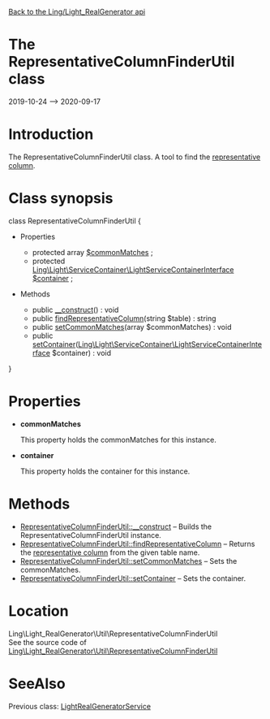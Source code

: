 [Back to the Ling/Light_RealGenerator api](https://github.com/lingtalfi/Light_RealGenerator/blob/master/doc/api/Ling/Light_RealGenerator.md)



The RepresentativeColumnFinderUtil class
================
2019-10-24 --> 2020-09-17






Introduction
============

The RepresentativeColumnFinderUtil class.
A tool to find the [representative column](https://github.com/lingtalfi/Light_RealGenerator/blob/master/doc/pages/conception-notes.md#the-representative-column).



Class synopsis
==============


class <span class="pl-k">RepresentativeColumnFinderUtil</span>  {

- Properties
    - protected array [$commonMatches](#property-commonMatches) ;
    - protected [Ling\Light\ServiceContainer\LightServiceContainerInterface](https://github.com/lingtalfi/Light/blob/master/doc/api/Ling/Light/ServiceContainer/LightServiceContainerInterface.md) [$container](#property-container) ;

- Methods
    - public [__construct](https://github.com/lingtalfi/Light_RealGenerator/blob/master/doc/api/Ling/Light_RealGenerator/Util/RepresentativeColumnFinderUtil/__construct.md)() : void
    - public [findRepresentativeColumn](https://github.com/lingtalfi/Light_RealGenerator/blob/master/doc/api/Ling/Light_RealGenerator/Util/RepresentativeColumnFinderUtil/findRepresentativeColumn.md)(string $table) : string
    - public [setCommonMatches](https://github.com/lingtalfi/Light_RealGenerator/blob/master/doc/api/Ling/Light_RealGenerator/Util/RepresentativeColumnFinderUtil/setCommonMatches.md)(array $commonMatches) : void
    - public [setContainer](https://github.com/lingtalfi/Light_RealGenerator/blob/master/doc/api/Ling/Light_RealGenerator/Util/RepresentativeColumnFinderUtil/setContainer.md)([Ling\Light\ServiceContainer\LightServiceContainerInterface](https://github.com/lingtalfi/Light/blob/master/doc/api/Ling/Light/ServiceContainer/LightServiceContainerInterface.md) $container) : void

}




Properties
=============

- <span id="property-commonMatches"><b>commonMatches</b></span>

    This property holds the commonMatches for this instance.
    
    

- <span id="property-container"><b>container</b></span>

    This property holds the container for this instance.
    
    



Methods
==============

- [RepresentativeColumnFinderUtil::__construct](https://github.com/lingtalfi/Light_RealGenerator/blob/master/doc/api/Ling/Light_RealGenerator/Util/RepresentativeColumnFinderUtil/__construct.md) &ndash; Builds the RepresentativeColumnFinderUtil instance.
- [RepresentativeColumnFinderUtil::findRepresentativeColumn](https://github.com/lingtalfi/Light_RealGenerator/blob/master/doc/api/Ling/Light_RealGenerator/Util/RepresentativeColumnFinderUtil/findRepresentativeColumn.md) &ndash; Returns the [representative column](https://github.com/lingtalfi/Light_RealGenerator/blob/master/doc/pages/conception-notes.md#the-representative-column) from the given table name.
- [RepresentativeColumnFinderUtil::setCommonMatches](https://github.com/lingtalfi/Light_RealGenerator/blob/master/doc/api/Ling/Light_RealGenerator/Util/RepresentativeColumnFinderUtil/setCommonMatches.md) &ndash; Sets the commonMatches.
- [RepresentativeColumnFinderUtil::setContainer](https://github.com/lingtalfi/Light_RealGenerator/blob/master/doc/api/Ling/Light_RealGenerator/Util/RepresentativeColumnFinderUtil/setContainer.md) &ndash; Sets the container.





Location
=============
Ling\Light_RealGenerator\Util\RepresentativeColumnFinderUtil<br>
See the source code of [Ling\Light_RealGenerator\Util\RepresentativeColumnFinderUtil](https://github.com/lingtalfi/Light_RealGenerator/blob/master/Util/RepresentativeColumnFinderUtil.php)



SeeAlso
==============
Previous class: [LightRealGeneratorService](https://github.com/lingtalfi/Light_RealGenerator/blob/master/doc/api/Ling/Light_RealGenerator/Service/LightRealGeneratorService.md)<br>
